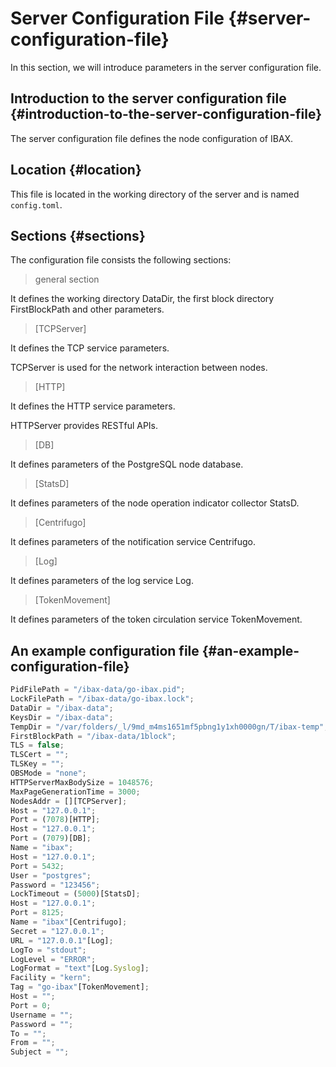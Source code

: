 # Server Configuration File {#server-configuration-file}

In this section, we will introduce parameters in the server configuration file.

## Introduction to the server configuration file {#introduction-to-the-server-configuration-file}

The server configuration file defines the node configuration of IBAX.

## Location {#location}

This file is located in the working directory of the server and is named
`config.toml`.

## Sections {#sections}

The configuration file consists the following sections:

> general section

It defines the working directory DataDir, the first block directory
FirstBlockPath and other parameters.

> [TCPServer]

It defines the TCP service parameters.

TCPServer is used for the network interaction between nodes.

> [HTTP]

It defines the HTTP service parameters.

HTTPServer provides RESTful APIs.

> [DB]

It defines parameters of the PostgreSQL node database.

> [StatsD]

It defines parameters of the node operation indicator collector StatsD.

> [Centrifugo]

It defines parameters of the notification service Centrifugo.

> [Log]

It defines parameters of the log service Log.

> [TokenMovement]

It defines parameters of the token circulation service TokenMovement.

## An example configuration file {#an-example-configuration-file}

```js
PidFilePath = "/ibax-data/go-ibax.pid";
LockFilePath = "/ibax-data/go-ibax.lock";
DataDir = "/ibax-data";
KeysDir = "/ibax-data";
TempDir = "/var/folders/_l/9md_m4ms1651mf5pbng1y1xh0000gn/T/ibax-temp";
FirstBlockPath = "/ibax-data/1block";
TLS = false;
TLSCert = "";
TLSKey = "";
OBSMode = "none";
HTTPServerMaxBodySize = 1048576;
MaxPageGenerationTime = 3000;
NodesAddr = [][TCPServer];
Host = "127.0.0.1";
Port = (7078)[HTTP];
Host = "127.0.0.1";
Port = (7079)[DB];
Name = "ibax";
Host = "127.0.0.1";
Port = 5432;
User = "postgres";
Password = "123456";
LockTimeout = (5000)[StatsD];
Host = "127.0.0.1";
Port = 8125;
Name = "ibax"[Centrifugo];
Secret = "127.0.0.1";
URL = "127.0.0.1"[Log];
LogTo = "stdout";
LogLevel = "ERROR";
LogFormat = "text"[Log.Syslog];
Facility = "kern";
Tag = "go-ibax"[TokenMovement];
Host = "";
Port = 0;
Username = "";
Password = "";
To = "";
From = "";
Subject = "";
```
